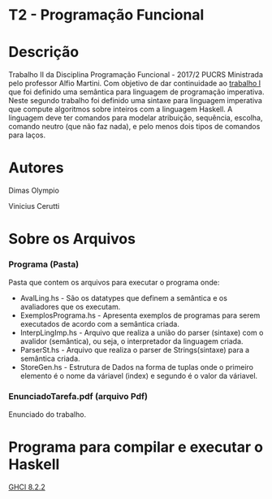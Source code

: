 # T2 - Programação Funcional #
# Descrição #

Trabalho II da Disciplina Programação Funcional - 2017/2 PUCRS Ministrada pelo professor Alfio Martini. Com objetivo de dar continuidade ao [trabalho I](https://github.com/viniCerutti/T1-Programacao-Funcional) que foi definido uma semântica para linguagem de programação imperativa. Neste segundo trabalho foi definido uma sintaxe para linguagem imperativa que compute algoritmos sobre inteiros com a linguagem Haskell. A linguagem deve ter comandos para modelar atribuição, sequência, escolha, comando neutro (que não faz nada), e pelo menos dois tipos de comandos para laços.

# Autores #
Dimas Olympio

Vinicius Cerutti

# Sobre os Arquivos #
### Programa (Pasta) ###
Pasta que contem os arquivos para executar o programa onde:
* AvalLing.hs - São os datatypes que definem a semântica e os avaliadores que os executam.
* ExemplosPrograma.hs - Apresenta exemplos de programas para serem executados de acordo com a semântica criada.
* InterpLingImp.hs - Arquivo que realiza a união do parser (sintaxe) com o avalidor (semântica), ou seja, o interpretador da linguagem criada.
* ParserSt.hs - Arquivo que realiza o parser de Strings(sintaxe) para a semântica criada.
* StoreGen.hs - Estrutura de Dados na forma de tuplas onde o primeiro elemento é o nome da váriavel (index) e segundo é o valor da váriavel.

 ### EnunciadoTarefa.pdf (arquivo Pdf) ###
 Enunciado do trabalho.
 
 # Programa para compilar e executar o Haskell #
 [GHCI 8.2.2](https://www.haskell.org/platform/)
